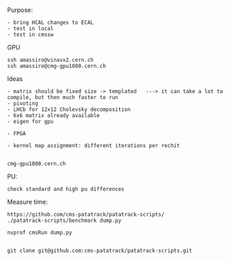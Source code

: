 Purpose:

    - bring HCAL changes to ECAL
    - test in local
    - test in cmssw
    
GPU

    ssh amassiro@vinavx2.cern.ch
    ssh amassiro@cmg-gpu1080.cern.ch

    
Ideas
    
    - matrix should be fixed size -> templated   ---> it can take a lot to compile, but then much faster to run
    - pivoting
    - LHCb for 12x12 Cholevsky decomposition
    - 6x6 matrix already available
    - eigen for gpu
    
    - FPGA
    
    - kernel map assignment: different iterations per rechit
    

    cmg-gpu1080.cern.ch
    
    
    
PU:

    check standard and high pu differences
    

Measure time:

    https://github.com/cms-patatrack/patatrack-scripts/
    ./patatrack-scripts/benchmark dump.py
    
    nvprof cmsRun dump.py
    
    
    git clone git@github.com:cms-patatrack/patatrack-scripts.git
    
    
    